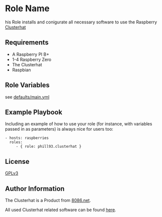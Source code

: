 Role Name
=========

his Role installs and conigurate all necessary software to use the Raspberry [Clusterhat](https://clusterhat.com)


Requirements
------------

* A Raspberry PI B+
* 1-4 Raspberry Zero
* The Clusterhat
* Raspbian

Role Variables
--------------

see [defaults/main.yml](defaults/main.yml)


Example Playbook
----------------

Including an example of how to use your role (for instance, with variables passed in as parameters) is always nice for users too:

    - hosts: raspberries
      roles:
         - { role: phill93.clusterhat }

License
-------

[GPLv3](License.md)

Author Information
------------------

The Clusterhat is a Product from [8086.net](http://www.8086.net/).

All used Clusterhat related software can be found [here](https://github.com/burtyb/clusterhat-image).
